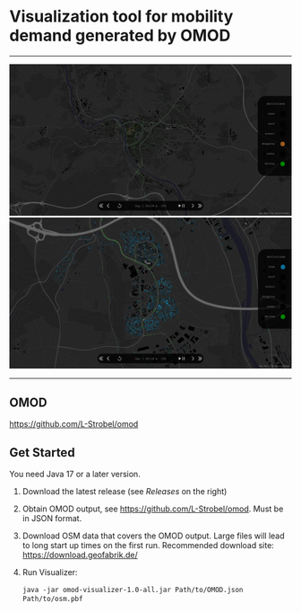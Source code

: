 # Visualization tool for mobility demand generated by OMOD

---

<p align="center">
   <img src="doc/images/omod_vis_far.png" width="1000"/>
   <img src="doc/images/omod_vis_close.png" width="1000"/>
</p>

---

## OMOD

https://github.com/L-Strobel/omod

## Get Started

You need Java 17 or a later version.

1. Download the latest release (see *Releases* on the right)
2. Obtain OMOD output, see https://github.com/L-Strobel/omod. Must be in JSON format.
3. Download OSM data that covers the OMOD output. Large files will lead to long start up times on the first run. Recommended download site: https://download.geofabrik.de/
4. Run Visualizer:

   ```
   java -jar omod-visualizer-1.0-all.jar Path/to/OMOD.json Path/to/osm.pbf 
   ```
